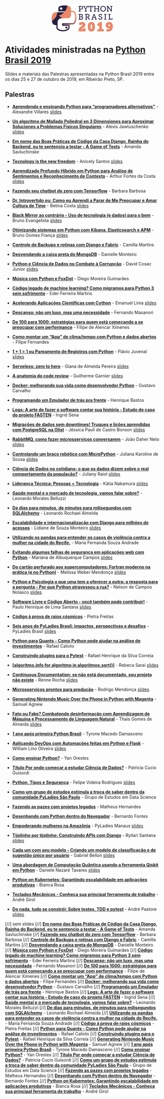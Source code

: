 <p align="center"><img src="logo_python_brasil_2019-01.svg" width="200"></p>

# Atividades ministradas na [Python Brasil 2019](http://2019.pythonbrasil.org.br)

Slides e materiais das Palestras apresentadas na Python Brasil 2019 entre os dias 25 e 27 de outubro de 2019, em Ribeirão Preto, SP.

## Palestras

- [**Aprendendo e ensinando Python para “programadores alternativos”**](./talks/aprendendo-e-ensinando-python-para/) - Alexandre Villares [slides](./talks/aprendendo-e-ensinando-python-para/pybr2019-alexandre-villares-aprendendo-e-ensinando-python-para.pdf)
- [**Un algoritmo de Mallado Poliedral en 3 Dimensiones para Aproximar Soluciones a Problemas Físicos Singulares**](./talks/un-algoritmo-de-mallado-poliedral/) - Alexis Jawtuschenko [slides](./talks/un-algoritmo-de-mallado-poliedral/pybr2019-alexis-jawtuschenko-un-algoritmo-de-mallado-poliedral.pdf)

- [**Em nome das Boas Práticas de Código da Casa Django, Rainha do Backend, eu te sentencio a testar - A Game of Tests**](./talks/em-nome-das-boas-praticas/) - Amanda Savluchinske 

- [**Tecnology is the new freedom**](./talks/tecnology-is-the-new-freedom/) - Anicely Santos [slides](./talks/tecnology-is-the-new-freedom/pybr2019-anicely-santos-tecnology-is-the-new-freedom.pdf)

- [**Aprendizado Profundo Híbrido em Python para Análise de Sentimentos e Reconhecimento de Contexto**](./talks/aprendizado-profundo-hibrido-em-python/) - Arthur Fortes da Costa [slides](./talks/aprendizado-profundo-hibrido-em-python/pybr2019-arthur-fortes-da-aprendizado-profundo-hibrido-em-python.pdf)

- [**Fazendo seu chatbot do zero com Tensorflow**](./talks/fazendo-seu-chatbot-do-zero/) - Barbara Barbosa 

- [**Dr. Introvertido ou: Como eu Aprendi a Parar de Me Preocupar e Amar Cultura de Time**](./talks/dr-introvertido-ou-como-eu/) - Betina Costa [slides](./talks/dr-introvertido-ou-como-eu/pybr2019-betina-costa-dr-introvertido-ou-como-eu.pdf)

- [**Black Mirror ao contrário - Uso de tecnologia (e dados) para o bem**](./talks/black-mirror-ao-contrario-uso/) - Bruno Evangelista [slides](./talks/black-mirror-ao-contrario-uso/pybr2019-bruno-evangelista-black-mirror-ao-contrario-uso.pptx)

- [**Otimizando sistemas em Python com Kibana, Elasticsearch e APM**](./talks/otimizando-sistemas-em-python-com/) - Bruno Gomes França [slides](./talks/otimizando-sistemas-em-python-com/pybr2019-bruno-gomes-franca-otimizando-sistemas-em-python-com.pptx)

- [**Controle de Backups e rotinas com Django e Fabric**](./talks/controle-de-backups-e-rotinas/) - Camilla Martins 

- [**Desvendando a caixa preta do MongoDB**](./talks/desvendando-a-caixa-preta-do/) - Danielle Monteiro 

- [**Python e Ciência de Dados no Combate à Corrupção**](./talks/python-e-ciencia-de-dados/) - David Cosac Junior [slides](./talks/python-e-ciencia-de-dados/pybr2019-david-cosac-junior-python-e-ciencia-de-dados.pdf)

- [**Música com Python e FoxDot**](./talks/musica-com-python-e-foxdot/) - Diego Moreira Guimarães 

- [**Código legado de machine learning? Como migramos para Python 3 sem sofrimento**](./talks/codigo-legado-de-machine-learning/) - Eder Ferreira Martins 

- [**Acelerando Aplicações Científicas com Cython**](./talks/acelerando-aplicacoes-cientificas-com-cython/) - Emanuel Lima [slides](./talks/acelerando-aplicacoes-cientificas-com-cython/pybr2019-emanuel-lima-acelerando-aplicacoes-cientificas-com-cython.pdf)

- [**Descanso: não um luxo, mas uma necessidade**](./talks/descanso-nao-um-luxo-mas/) - Fernando Masanori 

- [**De 100 para 1000: estratégias para quem está começando a se preocupar com performance**](./talks/de-100-para-1000-estrategias/) - Filipe de Alencar Ximenes 

- [**Como montar um “App” de clima/tempo com Python e dados abertos**](./talks/como-montar-um-app-de/) - Filipe Fernandes 

- [**1 + 1 = 1 ou Pareamento de Registros com Python**](./talks/1-1-1-ou-pareamento/) - Flávio Juvenal [slides](./talks/1-1-1-ou-pareamento/pybr2019-flavio-juvenal-1-1-1-ou-pareamento.pdf)

- [**Serveless: zero to hero**](./talks/serveless-zero-to-hero/) - Giana de Almeida Pereira [slides](./talks/serveless-zero-to-hero/pybr2019-giana-de-almeida-serveless-zero-to-hero.pdf)

- [**A anatomia do code review**](./talks/a-anatomia-do-code-review/) - Guilherme Garnier [slides](./talks/a-anatomia-do-code-review/pybr2019-guilherme-garnier-a-anatomia-do-code-review.pdf)

- [**Docker: melhorando sua vida como desenvolvedor Python**](./talks/docker-melhorando-sua-vida-como/) - Gustavo Carvalho 

- [**Programando um Emulador de trás pra frente**](./talks/programando-um-emulador-de-tras/) - Henrique Bastos 

- [**Logs: A arte de fazer o software contar sua história - Estudo de caso do projeto FASTEN**](./talks/logs-a-arte-de-fazer/) - Ingrid Sena 

- [**Migrações de dados sem downtimes! Truques e lições aprendidas com PostgreSQL na Olist**](./talks/migracoes-de-dados-sem-downtimes/) - Jéssica Pauli de Castro Bonson [slides](./talks/migracoes-de-dados-sem-downtimes/pybr2019-jessica-pauli-de-migracoes-de-dados-sem-downtimes.pdf)

- [**RabbitMQ, como fazer microsserviços conversarem**](./talks/rabbitmq-como-fazer-microsservicos-conversarem/) - João Daher Neto [slides](./talks/rabbitmq-como-fazer-microsservicos-conversarem/pybr2019-joao-daher-neto-rabbitmq-como-fazer-microsservicos-conversarem.pdf)

- [**Controlando um braço robótico com MicroPython**](./talks/controlando-um-braco-robotico-com/) - Juliana Karoline de Sousa [slides](./talks/controlando-um-braco-robotico-com/pybr2019-juliana-karoline-de-controlando-um-braco-robotico-com.pdf)

- [**Ciência de Dados no cotidiano: o que os dados dizem sobre o real comportamento da população?**](./talks/ciencia-de-dados-no-cotidiano/) - Juliany Raiol [slides](./talks/ciencia-de-dados-no-cotidiano/pybr2019-juliany-raiol-ciencia-de-dados-no-cotidiano.pdf)

- [**Liderança Técnica: Pessoas + Tecnologia**](./talks/lideranca-tecnica-pessoas-tecnologia/) - Kátia Nakamura [slides](./talks/lideranca-tecnica-pessoas-tecnologia/pybr2019-katia-nakamura-lideranca-tecnica-pessoas-tecnologia.pdf)

- [**Saúde mental e o mercado de tecnologia, vamos falar sobre?**](./talks/saude-mental-e-o-mercado/) - Leonardo Morales Belluzzi 

- [**De dias para minutos, de minutos para milisegundos com SQLAlchemy**](./talks/de-dias-para-minutos-de/) - Leonardo Rochael Almeida 

- [**Escalabilidade e internacionalização com Django para milhões de acessos**](./talks/escalabilidade-e-internacionalizacao-com-django/) - Lidiane de Souza Monteiro [slides](./talks/escalabilidade-e-internacionalizacao-com-django/pybr2019-lidiane-de-souza-escalabilidade-e-internacionalizacao-com-django.pdf)

- [**Utilizando os pandas para entender os casos de violência contra a mulher na cidade do Recife.**](./talks/utilizando-os-pandas-para-entender/) - Maria Fernanda Souza Andrade 

- [**Evitando algumas falhas de segurança em aplicações web com Python**](./talks/evitando-algumas-falhas-de-seguranca/) - Mariana de Albuquerque Campos [slides](./talks/evitando-algumas-falhas-de-seguranca/pybr2019-mariana-de-albuquerque-evitando-algumas-falhas-de-seguranca.pptx)

- [**Do cartão perfurado aos supercomputadores: Fortran moderno na prática (e no Python)**](./talks/do-cartao-perfurado-aos-supercomputadores/) - Melissa Weber Mendonça [slides](./talks/do-cartao-perfurado-aos-supercomputadores/pybr2019-melissa-weber-mendonca-do-cartao-perfurado-aos-supercomputadores.pdf)

- [**Python e Psicologia o que uma tem a oferecer a outra: a resposta para a pergunta - Por que Python atravessou a rua?**](./talks/python-e-psicologia-o-que/) - Nelson de Campos Nolasco [slides](./talks/python-e-psicologia-o-que/pybr2019-nelson-de-campos-python-e-psicologia-o-que.pdf)

- [**Software Livre e Código Aberto - você também pode contribuir!**](./talks/software-livre-e-codigo-aberto/) - Paulo Henrique de Lima Santana [slides](./talks/software-livre-e-codigo-aberto/pybr2019-paulo-henrique-de-software-livre-e-codigo-aberto.pdf)

- [**Código à prova de raios cósmicos**](./talks/codigo-a-prova-de-raios/) - Pietra Freitas 

- [**Seis anos de PyLadies Brasil: impactos, perspectivas e desafios**](./talks/seis-anos-de-pyladies-brasil/) - PyLadies Brasil [slides](./talks/seis-anos-de-pyladies-brasil/pybr2019-pyladies-brasil-seis-anos-de-pyladies-brasil.pdf)

- [**Python para Quants - Como Python pode ajudar na análise de investimentos**](./talks/python-para-quants-como-python/) - Rafael Calixto 

- [**Construindo plugins para o Pytest**](./talks/construindo-plugins-para-o-pytest/) - Rafael Henrique da Silva Correia 

- [**[algoritmo.info for algoritmo in algoritmos.sort()]**](./talks/algoritmoinfo-for-algoritmo-in-algoritmossort/) - Rebeca Sarai [slides](./talks/algoritmoinfo-for-algoritmo-in-algoritmossort/pybr2019-rebeca-sarai-algoritmoinfo-for-algoritmo-in-algoritmossort.pdf)

- [**Continuous Documentation: se não está documentado, seu projeto não existe**](./talks/continuous-documentation-se-nao-esta/) - Renne Rocha [slides](./talks/continuous-documentation-se-nao-esta/pybr2019-renne-rocha-continuous-documentation-se-nao-esta.pdf)

- [**Microsserviços prontos para produção**](./talks/microsservicos-prontos-para-producao/) - Rodrigo Mendonça [slides](./talks/microsservicos-prontos-para-producao/pybr2019-rodrigo-mendonca-microsservicos-prontos-para-producao.pptx)

- [**Generating Nintendo Music Over the Phone in Python with Magenta**](./talks/generating-nintendo-music-over-the/) - Samuel Agnew 

- [**Fato ou Fake? Combatendo desinformação com Aprendizagem de Máquina e Processamento de Linguagem Natural**](./talks/fato-ou-fake-combatendo-desinformacao/) - Thais Gomes de Almeida [slides](./talks/fato-ou-fake-combatendo-desinformacao/pybr2019-thais-gomes-de-fato-ou-fake-combatendo-desinformacao.pdf)

- [**1 ano após primeira Python Brasil**](./talks/1-ano-apos-primeira-python/) - Tyrone Macedo Damasceno 

- [**Aplicando DevOps com Automações feitas em Python e Flask**](./talks/aplicando-devops-com-automacoes-feitas/) - William Lino Oliveira [slides](./talks/aplicando-devops-com-automacoes-feitas/pybr2019-william-lino-oliveira-aplicando-devops-com-automacoes-feitas.pptx)

- [**Como ensinar Python?**](./talks/como-ensinar-python/) - Yan Orestes 

- [**Título Por onde começar a estudar Ciência de Dados?**](./talks/titulo-por-onde-comecar-a/) - Patricia Cucio Guisordi 

- [**Python, Tipos e Segurança**](./talks/python-tipos-e-seguranca/) - Felipe Videira Rodrigues [slides](./talks/python-tipos-e-seguranca/pybr2019-felipe-videira-rodrigues-python-tipos-e-seguranca.pdf)

- [**Como um grupo de estudos estimula a troca de saber dentro da comunidade PyLadies São Paulo**](./talks/como-um-grupo-de-estudos/) - Grupo de Estudos em Data Science 

- [**Fazendo as pazes com projetos legados**](./talks/fazendo-as-pazes-com-projetos/) - Matheus Hernandes 

- [**Desenhando com Python dentro do Navegador**](./talks/desenhando-com-python-dentro-do/) - Bernardo Fontes 

- [**Empoderando mulheres na Amazônia**](./talks/empoderando-mulheres-na-amazonia/) - PyLadies Manaus [slides](./talks/empoderando-mulheres-na-amazonia/pybr2019-pyladies-manaus-empoderando-mulheres-na-amazonia.pdf)

- [**Tijolinho por tijolinho: Construindo APIs com Django**](./talks/tijolinho-por-tijolinho-construindo-apis/) - Ryllari Santana [slides](./talks/tijolinho-por-tijolinho-construindo-apis/pybr2019-ryllari-santana-tijolinho-por-tijolinho-construindo-apis.pdf)

- [**Cada um com seu modelo - Criando um modelo de classificação e de sugestão único por usuário**](./talks/cada-um-com-seu-modelo/) - Gabriel Bellon [slides](./talks/cada-um-com-seu-modelo/pybr2019-gabriel-bellon-cada-um-com-seu-modelo.pdf)

- [**Uma abordagem de Computação Quântica usando a ferramenta Qiskit em Python**](./talks/uma-abordagem-de-computacao-quantica/) - Daniele Nazaré Tavares [slides](./talks/uma-abordagem-de-computacao-quantica/pybr2019-daniele-nazare-tavares-uma-abordagem-de-computacao-quantica.pdf)

- [**Python on Kubernetes: Garantindo escalabilidade em aplicações produtivas**](./talks/python-on-kubernetes-garantindo-escalabilidade/) - Bianca Rosa 

- [**Teclados Mecânicos - Conheça sua principal ferramenta de trabalho**](./talks/teclados-mecanicos-conheca-sua-principal/) - André Girol 

- [**Do nada, tudo se constrói: Sobre testes, TDD e pytest**](./talks/do-nada-tudo-se-constroi/) - André Pastore [slides](./talks/do-nada-tudo-se-constroi/pybr2019-andre-pastore-do-nada-tudo-se-constroi.pdf)


[//] sem slides
[//] [**Em nome das Boas Práticas de Código da Casa Django, Rainha do Backend, eu te sentencio a testar - A Game of Tests**](./talks/em-nome-das-boas-praticas/) - Amanda Savluchinske
[//] [**Fazendo seu chatbot do zero com Tensorflow**](./talks/fazendo-seu-chatbot-do-zero/) - Barbara Barbosa
[//] [**Controle de Backups e rotinas com Django e Fabric**](./talks/controle-de-backups-e-rotinas/) - Camilla Martins
[//] [**Desvendando a caixa preta do MongoDB**](./talks/desvendando-a-caixa-preta-do/) - Danielle Monteiro
[//] [**Música com Python e FoxDot**](./talks/musica-com-python-e-foxdot/) - Diego Moreira Guimarães
[//] [**Código legado de machine learning? Como migramos para Python 3 sem sofrimento**](./talks/codigo-legado-de-machine-learning/) - Eder Ferreira Martins
[//] [**Descanso: não um luxo, mas uma necessidade**](./talks/descanso-nao-um-luxo-mas/) - Fernando Masanori
[//] [**De 100 para 1000: estratégias para quem está começando a se preocupar com performance**](./talks/de-100-para-1000-estrategias/) - Filipe de Alencar Ximenes
[//] [**Como montar um “App” de clima/tempo com Python e dados abertos**](./talks/como-montar-um-app-de/) - Filipe Fernandes
[//] [**Docker: melhorando sua vida como desenvolvedor Python**](./talks/docker-melhorando-sua-vida-como/) - Gustavo Carvalho
[//] [**Programando um Emulador de trás pra frente**](./talks/programando-um-emulador-de-tras/) - Henrique Bastos
[//] [**Logs: A arte de fazer o software contar sua história - Estudo de caso do projeto FASTEN**](./talks/logs-a-arte-de-fazer/) - Ingrid Sena
[//] [**Saúde mental e o mercado de tecnologia, vamos falar sobre?**](./talks/saude-mental-e-o-mercado/) - Leonardo Morales Belluzzi
[//] [**De dias para minutos, de minutos para milisegundos com SQLAlchemy**](./talks/de-dias-para-minutos-de/) - Leonardo Rochael Almeida
[//] [**Utilizando os pandas para entender os casos de violência contra a mulher na cidade do Recife.**](./talks/utilizando-os-pandas-para-entender/) - Maria Fernanda Souza Andrade
[//] [**Código à prova de raios cósmicos**](./talks/codigo-a-prova-de-raios/) - Pietra Freitas
[//] [**Python para Quants - Como Python pode ajudar na análise de investimentos**](./talks/python-para-quants-como-python/) - Rafael Calixto
[//] [**Construindo plugins para o Pytest**](./talks/construindo-plugins-para-o-pytest/) - Rafael Henrique da Silva Correia
[//] [**Generating Nintendo Music Over the Phone in Python with Magenta**](./talks/generating-nintendo-music-over-the/) - Samuel Agnew
[//] [**1 ano após primeira Python Brasil**](./talks/1-ano-apos-primeira-python/) - Tyrone Macedo Damasceno
[//] [**Como ensinar Python?**](./talks/como-ensinar-python/) - Yan Orestes
[//] [**Título Por onde começar a estudar Ciência de Dados?**](./talks/titulo-por-onde-comecar-a/) - Patricia Cucio Guisordi
[//] [**Como um grupo de estudos estimula a troca de saber dentro da comunidade PyLadies São Paulo**](./talks/como-um-grupo-de-estudos/) - Grupo de Estudos em Data Science
[//] [**Fazendo as pazes com projetos legados**](./talks/fazendo-as-pazes-com-projetos/) - Matheus Hernandes
[//] [**Desenhando com Python dentro do Navegador**](./talks/desenhando-com-python-dentro-do/) - Bernardo Fontes
[//] [**Python on Kubernetes: Garantindo escalabilidade em aplicações produtivas**](./talks/python-on-kubernetes-garantindo-escalabilidade/) - Bianca Rosa
[//] [**Teclados Mecânicos - Conheça sua principal ferramenta de trabalho**](./talks/teclados-mecanicos-conheca-sua-principal/) - André Girol
